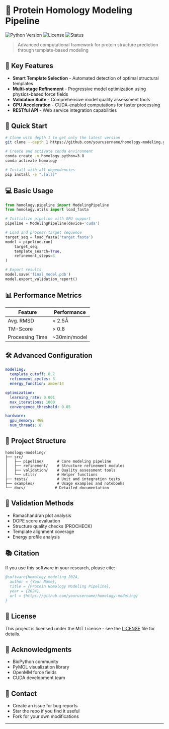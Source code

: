 # 🧬 Protein Homology Modeling Pipeline

![Python Version](https://img.shields.io/badge/python-3.8%2B-blue)
![License](https://img.shields.io/badge/license-MIT-green)
![Status](https://img.shields.io/badge/status-active-success)

> Advanced computational framework for protein structure prediction through template-based modeling

## 🎯 Key Features

- **Smart Template Selection** - Automated detection of optimal structural templates
- **Multi-stage Refinement** - Progressive model optimization using physics-based force fields
- **Validation Suite** - Comprehensive model quality assessment tools
- **GPU Acceleration** - CUDA-enabled computations for faster processing
- **RESTful API** - Web service integration capabilities

## 🚀 Quick Start

```bash
# Clone with depth 1 to get only the latest version
git clone --depth 1 https://github.com/yourusername/homology-modeling.git

# Create and activate conda environment
conda create -n homology python=3.8
conda activate homology

# Install with all dependencies
pip install -e ".[all]"
```

## 💻 Basic Usage

```python
from homology.pipeline import ModelingPipeline
from homology.utils import load_fasta

# Initialize pipeline with GPU support
pipeline = ModelingPipeline(device='cuda')

# Load and process target sequence
target_seq = load_fasta('target.fasta')
model = pipeline.run(
    target_seq,
    template_search=True,
    refinement_steps=3
)

# Export results
model.save('final_model.pdb')
model.export_validation_report()
```

## 📊 Performance Metrics

| Feature | Performance |
|---------|------------|
| Avg. RMSD | < 2.5Å |
| TM-Score | > 0.8 |
| Processing Time | ~30min/model |

## 🛠️ Advanced Configuration

```yaml
modeling:
  template_cutoff: 0.7
  refinement_cycles: 3
  energy_function: amber14

optimization:
  learning_rate: 0.001
  max_iterations: 1000
  convergence_threshold: 0.05

hardware:
  gpu_memory: 4GB
  num_threads: 8
```

## 📌 Project Structure

```
homology-modeling/
├── src/
│   ├── pipeline/      # Core modeling pipeline
│   ├── refinement/    # Structure refinement modules
│   ├── validation/    # Quality assessment tools
│   └── utils/         # Helper functions
├── tests/             # Unit and integration tests
├── examples/          # Usage examples and notebooks
└── docs/             # Detailed documentation
```

## 🔬 Validation Methods

- Ramachandran plot analysis
- DOPE score evaluation
- Structure quality checks (PROCHECK)
- Template alignment coverage
- Energy profile analysis

## 📚 Citation

If you use this software in your research, please cite:

```bibtex
@software{homology_modeling_2024,
  author = {Your Name},
  title = {Protein Homology Modeling Pipeline},
  year = {2024},
  url = {https://github.com/yourusername/homology-modeling}
}
```

## 📝 License

This project is licensed under the MIT License - see the [LICENSE](LICENSE) file for details.

## 🌟 Acknowledgments

- BioPython community
- PyMOL visualization library
- OpenMM force fields
- CUDA development team

## 📮 Contact

- Create an issue for bug reports
- Star the repo if you find it useful
- Fork for your own modifications

---
